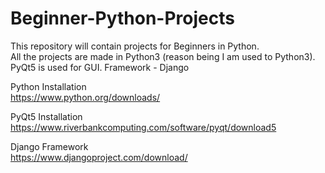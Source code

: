 # Beginner-Python-Projects  
This repository will contain projects for Beginners in Python.  
All the projects are made in Python3 (reason being I am used to Python3).
PyQt5 is used for GUI.
Framework - Django

Python Installation  
    https://www.python.org/downloads/
    
PyQt5 Installation  
    https://www.riverbankcomputing.com/software/pyqt/download5  
   
Django Framework   
    https://www.djangoproject.com/download/
